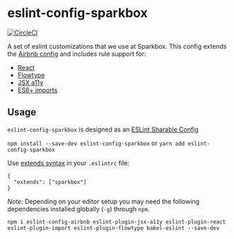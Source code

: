 # eslint-config-sparkbox

[![CircleCI](https://circleci.com/gh/sparkbox/eslint-config-sparkbox/tree/master.svg?style=svg)](https://circleci.com/gh/sparkbox/eslint-config-sparkbox/tree/master)

A set of eslint customizations that we use at Sparkbox. This config extends the [Airbnb config] and includes rule support for:

* [React](https://github.com/yannickcr/eslint-plugin-react)
* [Flowtype](https://github.com/gajus/eslint-plugin-flowtype)
* [JSX a11y](https://github.com/evcohen/eslint-plugin-jsx-a11y)
* [ES6+ imports](https://github.com/benmosher/eslint-plugin-import)

## Usage

`eslint-config-sparkbox` is designed as an [ESLint Sharable Config]

`npm install --save-dev eslint-config-sparkbox` or `yarn add eslint-config-sparkbox`

Use [extends syntax] in your `.eslintrc` file:

```
{
  "extends": ["sparkbox"]
}
```

_Note:_ Depending on your editor setup you may need the following dependencies installed globally (`-g`) through `npm`.

`npm i eslint-config-airbnb eslint-plugin-jsx-a11y eslint-plugin-react eslint-plugin-import eslint-plugin-flowtype babel-eslint --save-dev`

[ESLint Sharable Config]: http://eslint.org/docs/developer-guide/shareable-configs
[extends syntax]: http://eslint.org/docs/developer-guide/shareable-configs#using-a-shareable-config
[Airbnb config]: https://github.com/airbnb/javascript
